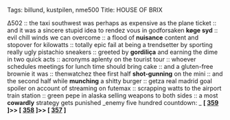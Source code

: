 Tags: billund, kustpilen, nme500
Title: HOUSE OF BRIX 
  
∆502 :: the taxi southwest was perhaps as expensive as the plane ticket :: and it was a sincere stupid idea to rendez vous in godforsaken **køge syd** :: evil chill winds we can overcome :: a flood of **nuisance** content and stopover for kilowatts :: totally epic fail at being a trendsetter by sporting really ugly pistachio sneakers :: greeted by **gordiliça** and earning the dime in two quick acts :: acronyms aplenty on the tourist tour :: whoever schedules meetings for lunch time should bring cake :: and a gluten-free brownie it was :: thenwatchez thee first half **shot-gunning** on the mini :: and the second half while **munching** a shitty burger :: getza real madrid goal spoiler on account of streaming on futemax :: scrapping watts to the airport train station :: green pepe in alaska selling weapons to both sides :: a most **cowardly** strategy gets punished
_enemy five hundred countdown: _  **[ [359](https://www.allmusic.com/search/all/We%27re%20Only%20in%20It%20for%20the%20Money) ]>> [ [358](https://www.allmusic.com/album/rock-bottom-mw0000654426) ]>> [ [357](https://www.allmusic.com/album/copper-blue-mw0000081823) ]**  
